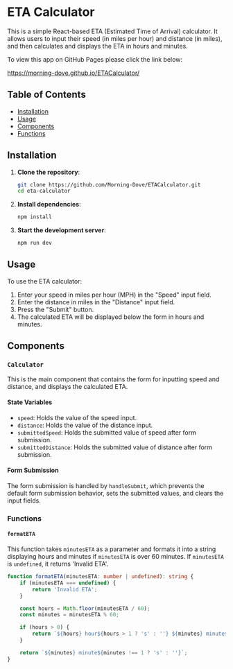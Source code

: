 # ETA Calculator

This is a simple React-based ETA (Estimated Time of Arrival) calculator. It allows users to input their speed (in miles per hour) and distance (in miles), and then calculates and displays the ETA in hours and minutes.

To view this app on GitHub Pages please click the link below:

https://morning-dove.github.io/ETACalculator/

## Table of Contents
- [Installation](#installation)
- [Usage](#usage)
- [Components](#components)
- [Functions](#functions)


## Installation

1. **Clone the repository**:
    ```bash
    git clone https://github.com/Morning-Dove/ETACalculator.git
    cd eta-calculator
    ```

2. **Install dependencies**:
    ```bash
    npm install
    ```

3. **Start the development server**:
    ```bash
    npm run dev
    ```

## Usage

To use the ETA calculator:

1. Enter your speed in miles per hour (MPH) in the "Speed" input field.
2. Enter the distance in miles in the "Distance" input field.
3. Press the "Submit" button.
4. The calculated ETA will be displayed below the form in hours and minutes.

## Components

### `Calculator`

This is the main component that contains the form for inputting speed and distance, and displays the calculated ETA.

#### State Variables
- `speed`: Holds the value of the speed input.
- `distance`: Holds the value of the distance input.
- `submittedSpeed`: Holds the submitted value of speed after form submission.
- `submittedDistance`: Holds the submitted value of distance after form submission.

#### Form Submission
The form submission is handled by `handleSubmit`, which prevents the default form submission behavior, sets the submitted values, and clears the input fields.

### Functions

#### `formatETA`

This function takes `minutesETA` as a parameter and formats it into a string displaying hours and minutes if `minutesETA` is over 60 minutes. If `minutesETA` is `undefined`, it returns 'Invalid ETA'.

```typescript
function formatETA(minutesETA: number | undefined): string {
    if (minutesETA === undefined) {
        return 'Invalid ETA';
    }

    const hours = Math.floor(minutesETA / 60);
    const minutes = minutesETA % 60;

    if (hours > 0) {
        return `${hours} hour${hours > 1 ? 's' : ''} ${minutes} minute${minutes !== 1 ? 's' : ''}`;
    }

    return `${minutes} minute${minutes !== 1 ? 's' : ''}`;
}